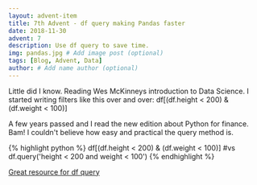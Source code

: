 ```yaml
---
layout: advent-item
title: 7th Advent - df query making Pandas faster
date: 2018-11-30
advent: 7
description: Use df query to save time.
img: pandas.jpg # Add image post (optional)
tags: [Blog, Advent, Data]
author: # Add name author (optional)
---
```

Little did I know. Reading Wes McKinneys introduction to Data Science.
I started writing filters like this over and over:
df[(df.height < 200) & (df.weight < 100)]

A few years passed and I read the new edition about Python for finance.
Bam! I couldn't believe how easy and practical the query method is.

{% highlight python %}
df[(df.height < 200) & (df.weight < 100)]
#vs
df.query('height < 200 and weight < 100')
{% endhighlight %}


[Great resource for df query][dfquery]


[dfquery]:https://jakevdp.github.io/PythonDataScienceHandbook/03.12-performance-eval-and-query.html

